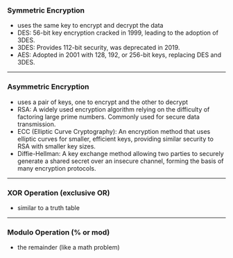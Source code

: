 ### Symmetric Encryption

- uses the same key to encrypt and decrypt the data
- DES: 56-bit key encryption cracked in 1999, leading to the adoption of 3DES.
- 3DES: Provides 112-bit security, was deprecated in 2019.
- AES: Adopted in 2001 with 128, 192, or 256-bit keys, replacing DES and 3DES.
  
___

### Asymmetric Encryption

- uses a pair of keys, one to encrypt and the other to decrypt
- RSA: A widely used encryption algorithm relying on the difficulty of factoring large prime numbers. Commonly used for secure data transmission.
- ECC (Elliptic Curve Cryptography): An encryption method that uses elliptic curves for smaller, efficient keys, providing similar security to RSA with smaller key sizes.
- Diffie-Hellman: A key exchange method allowing two parties to securely generate a shared secret over an insecure channel, forming the basis of many encryption protocols.
  
___

### XOR Operation (exclusive OR)

- similar to a truth table
  
___

### Modulo Operation (% or mod)

- the remainder (like a math problem)









